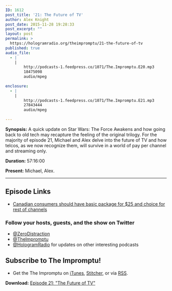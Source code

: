 ```yaml
---
ID: 1612
post_title: '21: The Future of TV'
author: Alex Knight
post_date: 2015-11-28 19:28:33
post_excerpt: ""
layout: post
permalink: >
  https://hologramradio.org/theimpromptu/21-the-future-of-tv
published: true
audio_file:
  - |
    |
        http://podcasts-1.feedpress.co/1071/The.Impromptu.E20.mp3
        18475098
        audio/mpeg
        
enclosure:
  - |
    |
        http://podcasts-1.feedpress.co/1071/The.Impromptu.E21.mp3
        27843444
        audio/mpeg
        
---
```

__Synopsis:__ A quick update on Star Wars: The Force Awakens and how going back to old tech may recapture the feeling of the original trilogy. For the majority of episode 21, Michael and Alex delve into the future of TV and how telcos, as we now recognize them, will survive in a world of pay per channel and streaming only.

__Duration:__ 57:16:00

__Present:__ Michael, Alex.

_________

## Episode Links

- [Canadian consumers should have basic package for $25 and choice for rest of channels][CRTC]

### Follow your hosts, guests, and the show on Twitter
- [@ZeroDistraction][@ZeroDistraction]
- [@TheImpromptu][@TheImpromptu]
- [@HologramRadio][@HologramRadio] for updates on other interesting podcasts

## Subscribe to The Impromptu!

- Get the The Impromptu on [iTunes][iTunes], [Stitcher][Stitcher], or via [RSS][RSS].

__Download:__ [Episode 21: "The Future of TV"][E21]

[CRTC]: http://www.cbc.ca/beta/news/business/cable-changes-timing-1.3326645
[@ZeroDistraction]: https://twitter.com/ZeroDistraction
[@TheImpromptu]: https://twitter.com/TheImpromptu
[@HologramRadio]: https://twitter.com/HologramRadio
[iTunes]: https://itunes.apple.com/ca/podcast/the-impromptu/id497617920?mt=2
[Stitcher]: http://www.stitcher.com/podcast/the-impromptu
[RSS]: http://podcast.hologramradio.org/theimpromptu
[E21]: http://podcasts-1.feedpress.co/1071/The.Impromptu.E21.mp3